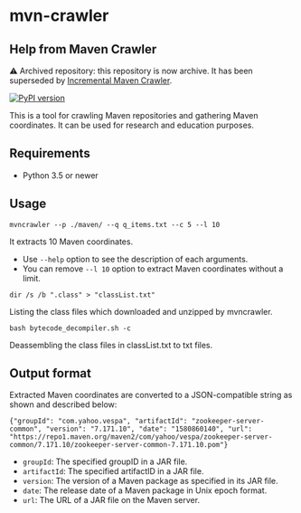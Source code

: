 # mvn-crawler
## Help from Maven Crawler
⚠ Archived repository: this repository is now archive. It has been superseded by [Incremental Maven Crawler](https://github.com/fasten-project/incremental-maven-crawler).

[![PyPI version](https://badge.fury.io/py/mvncrawler.svg)](https://badge.fury.io/py/mvncrawler)

This is a tool for crawling Maven repositories and gathering Maven coordinates.
It can be used for research and education purposes.


## Requirements
- Python 3.5 or newer

## Usage
```
mvncrawler --p ./maven/ --q q_items.txt --c 5 --l 10
```
It extracts 10 Maven coordinates. 
- Use `--help` option to see the description of each arguments.
- You can remove `--l 10` option to extract Maven coordinates without a limit.

```
dir /s /b ".class" > "classList.txt"
```
Listing the class files which downloaded and unzipped by mvncrawler.

```
bash bytecode_decompiler.sh -c
```
Deassembling the class files in classList.txt to txt files.


## Output format
Extracted Maven coordinates are converted to a JSON-compatible string as shown and described below:
```
{"groupId": "com.yahoo.vespa", "artifactId": "zookeeper-server-common", "version": "7.171.10", "date": "1580860140", "url": "https://repo1.maven.org/maven2/com/yahoo/vespa/zookeeper-server-common/7.171.10/zookeeper-server-common-7.171.10.pom"}
```

- `groupId`: The specified groupID in a JAR file.
- `artifactId`: The specified artifactID in a JAR file.
- `version`: The version of a Maven package as specified in its JAR file.
- `date`: The release date of a Maven package in Unix epoch format.
- `url`: The URL of a JAR file on the Maven server.

